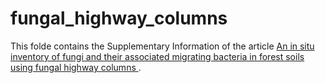 # fungal_highway_columns

This folde contains the Supplementary Information of the article [An in situ inventory of fungi and their associated migrating bacteria in forest soils using fungal highway columns ](https://doi.org/10.1093/femsec/fiw217).
